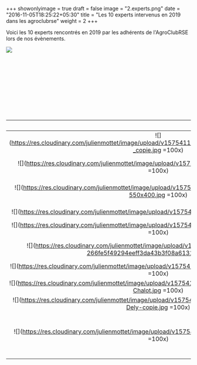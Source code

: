 +++
showonlyimage = true
draft = false
image = "2.experts.png"
date = "2016-11-05T18:25:22+05:30"
title = "Les 10 experts intervenus en 2019 dans les agroclubrse"
weight = 2
+++

<!--more-->


Voici les 10 experts rencontrés en 2019 par les adhérents de l'AgroClubRSE lors de nos évènements.

![](https://res.cloudinary.com/julienmottet/image/upload/v1575476349/Capture_d_e%CC%81cran_2019-12-04_a%CC%80_17.23.01.png)


<br/>
<br/>
<br/>
<br/>
<br/>
<br/>
<br/>
<br/>

<br/>









|          |      Nom      |  Thématique |    Entreprise     |
|:--------------:|:-------------:|:------------:|:------------------:|
| ![](https://res.cloudinary.com/julienmottet/image/upload/v1575411722/Experts/2019/Fabrice_Peltier2013_-_copie.jpg =100x) |  Fabrice Peltier | Conception d'emballages | [Fabrice Peltier Conseil](http://www.fabrice-peltier.fr/) |
| ![](https://res.cloudinary.com/julienmottet/image/upload/v1575411726/Experts/2019/cockenpot.jpg =100x) |    Xavier Cockenpot   | Gestion des emballages en GMS | Intermarché Cysoing
| ![](https://res.cloudinary.com/julienmottet/image/upload/v1575411728/Experts/2019/naeem-web-1-550x400.jpg =100x) | Naeem Adibi |    Evaluation Environnementale des produits | [WeLoop](http://weloop.org/fr/)
| ![](https://res.cloudinary.com/julienmottet/image/upload/v1575411734/Experts/2019/habib2.jpg =100x) |  Habibi Belaribi | Communication | [CoActions](https://co-actions.coop/) |
| ![](https://res.cloudinary.com/julienmottet/image/upload/v1575411736/Experts/2019/sylvieLaqueste.jpg =100x) |  Sylvie Laqueste  | Gestion d'équipe | [Cité Nature](http://www.citenature.com/NCN/) |
| ![](https://res.cloudinary.com/julienmottet/image/upload/v1575412606/Experts/2019/tristan-266fe5f49294eeff3da43b3f08a61316.jpg =100x) |  Tristan Reneaume  | Dynamique collective sur l'énergie | [ Energic ](https://energic.io/) |
| ![](https://res.cloudinary.com/julienmottet/image/upload/v1575412770/Experts/2019/geraldinegauvin.jpg =100x) |  Géraldine Gauvin  | Emballage | [ CITEO ](https://www.citeo.com) |
| ![](https://res.cloudinary.com/julienmottet/image/upload/v1575411720/Experts/2019/2.-Agence_Florent-Chalot.jpg =100x) |  Florent Chalot  | Agence d'écoconception | [ Coopérative MU ](https://cooperativemu.com/) |
| ![](https://res.cloudinary.com/julienmottet/image/upload/v1575412959/Experts/2019/309_326_Simon-Dely-copie.jpg =100x) | Simon Dely  | Conseil en environnement | [Eco2Initiatives ](https://www.eco2initiative.com/) |
| ![](https://res.cloudinary.com/julienmottet/image/upload/v1575413193/Experts/2019/gonzaguegru.jpg =100x) | Gonzague Gru  | Solutions industrielles pour la réutilisation des contenants dans l'alimentation | [SolZero](https://www.solzero.earth/) |

